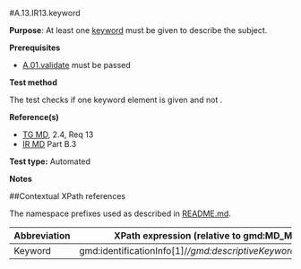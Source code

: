 #A.13.IR13.keyword

**Purpose**: At least one [keyword](#keyword) must be given to describe the subject.

**Prerequisites**
* [A.01.validate](A.01.validate.md) must be passed

**Test method**

The test checks if one keyword element is given and not .

**Reference(s)**	 

* [TG MD](./README.md#ref_TG_MD), 2.4, Req 13
* [IR MD](README.md#ref_IR_MD) Part B.3

**Test type:** Automated

**Notes**

##Contextual XPath references

The namespace prefixes used as described in [README.md](./README.md#namespaces).

Abbreviation                                   |  XPath expression (relative to gmd:MD_Metadata)
-----------------------------------------------| -------------------------------------------------------------------------
<a name="keyword"></a> Keyword  | gmd:identificationInfo[1]/*/gmd:descriptiveKeywords/*/gmd:keyword
